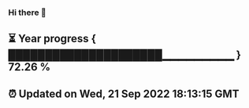 ### Hi there 👋
⏳ Year progress { █████████████████████▁▁▁▁▁▁▁▁▁ } 72.26 %
---
⏰ Updated on Wed, 21 Sep 2022 18:13:15 GMT
---
